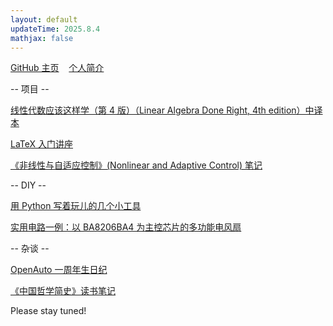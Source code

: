 ```yaml
---
layout: default
updateTime: 2025.8.4
mathjax: false
---
```



[GitHub 主页](https://github.com/OliverWu515)&nbsp;&nbsp;&nbsp;&nbsp;[个人简介](./short-bio.html)

-- 项目 --

[线性代数应该这样学（第 4 版）（Linear Algebra Done Right, 4th edition）中译本](./ladr4e.html)

[LaTeX 入门讲座](./latex-intro.html)

[《非线性与自适应控制》(Nonlinear and Adaptive Control) 笔记](./nac.html)

-- DIY --

[用 Python 写着玩儿的几个小工具](./python-hobby-project.html)

[实用电路一例：以 BA8206BA4 为主控芯片的多功能电风扇](https://mp.weixin.qq.com/s?__biz=MzkyNjU5NDY3Ng==&mid=2247483652&idx=1&sn=99dbac1e59adbb1c1e20f1248eb215ed&chksm=c3f5e2a6a3bd6ce597fcaca8286b1d26407e86ba52ffecd95d9a9c970c6d9a03b578f3ce1279&mpshare=1&scene=23&srcid=07150KfYCkJbokqiYuvekJKv&sharer_shareinfo=c1096e02fadf38c70a532aab2c4962c8&sharer_shareinfo_first=c1096e02fadf38c70a532aab2c4962c8#rd)

<!-- -- 数学与控制 --

[线性系统理论补充 1：状态空间标准型](./ss-canonical-form.html)

<a href="https://oliverwu.top/file/rayleigh-ritz.pdf" target="_blank">线性系统理论补充 2：特征值与二次型取值的关系——Rayleigh-Ritz 不等式</a> -->

-- 杂谈 --

[OpenAuto 一周年生日纪](./hoa-1st-anniversary)

[《中国哲学简史》读书笔记](./short-history-of-chinese-philosophy.html)

Please stay tuned!